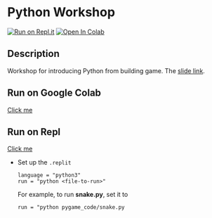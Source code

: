 # Python Workshop

[![Run on Repl.it](https://repl.it/badge/github/Justin900429/python_workshop)](https://repl.it/github/Justin900429/python_workshop) [![Open In Colab](https://colab.research.google.com/assets/colab-badge.svg)](https://colab.research.google.com/github/Justin900429/python_workshop/blob/main/basic.ipynb)

## Description
Workshop for introducing Python from building game. The [slide link](https://github.com/Justin900429/python_workshop/blob/main/slide.pdf).

## Run on Google Colab
[Click me](https://colab.research.google.com/github/Justin900429/python_workshop/blob/main/basic.ipynb)

## Run on Repl
[Click me](https://repl.it/github/Justin900429/python_workshop)

* Set up the `.replit`

  ```
  language = "python3"
  run = "python <file-to-run>"
  ```

  For example, to run **snake.py**, set it to
  ```
  run = "python pygame_code/snake.py
  ```
